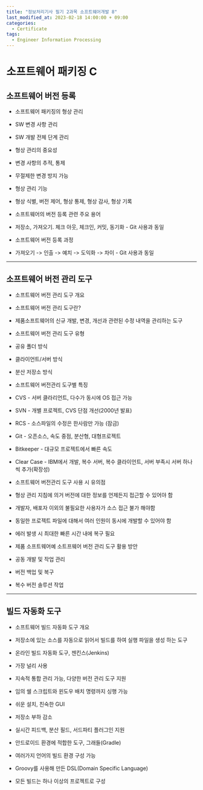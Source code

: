 ```yaml
---
title: "정보처리기사 필기 2과목 소프트웨어개발 8"
last_modified_at: 2023-02-18 14:00:00 + 09:00
categories:
  - Certificate
tags:
  - Engineer Information Processing
---
```


소프트웨어 패키징 C
===


소프트웨어 버전 등록
---


* 소프트웨어 패키징의 형상 관리
 * SW 변경 사항 관리
 * SW 개발 전체 단계 관리

* 형상 관리의 중요성
 * 변경 사항의 추적, 통제
 * 무절제한 변경 방지 가능

* 형상 관리 기능
 * 형상 식별, 버전 제어, 형상 통제, 형상 감사, 형상 기록

* 소프트웨어의 버전 등록 관련 주요 용어
 * 저장소, 가져오기. 체크 아웃, 체크인, 커밋, 동기화 - Git 사용과 동일

* 소프트웨어 버전 등록 과정
 * 가져오기 -> 인출 -> 예치 -> 도익화 -> 차이 - Git 사용과 동일



*****



소프트웨어 버전 관리 도구
---


* 소프트웨어 버전 관리 도구 개요
 * 소프트웨어 버전 관리 도구란?
  * 제품소프트웨어의 신규 개발, 변경, 개선과 관련된 수정 내역을 관리하는 도구
 * 소프트웨어 버전 관리 도구 유형
  * 공유 폴더 방식
  * 클라이언트/서버 방식
  * 분산 저장소 방식

* 소프트웨어 버전관리 도구별 특징
 * CVS - 서버 클라리언트, 다수가 동시에 OS 접근 가능
 * SVN - 개별 프로젝트, CVS 단점 개선(2000년 발표)
 * RCS - 소스파일의 수정은 한사람만 가능 (잠금)
 * Git - 오픈소스, 속도 중점, 분산형, 대형프로젝트
 * Bitkeeper - 대규모 프로젝트에서 빠른 속도 
 * Clear Case - IBM에서 개발, 복수 서버, 복수 클라이언트, 서버 부족시 서버 하나씩 추가(확장성)

* 소프트웨어 버전관리 도구 사용 시 유의점
 * 형상 관리 지침에 의거 버전에 대한 정보를 언제든지 접근할 수 있어야 함
 * 개발자, 배포자 이외의 불필요한 사용자가 소스 접근 불가 해야함
 * 동일한 프로젝트 파일에 대해서 여러 인원이 동시에 개발할 수 있어야 함
 * 에러 발생 시 최대한 빠른 시간 내에 복구 필요

* 제품 소프트웨어예 소트프웨어 버전 관리 도구 활용 방안
 * 공동 개발 및 작업 관리
 * 버전 백업 및 복구
 * 복수 버전 솔루션 작업



*****



빌드 자동화 도구
---


* 소프트웨어 빌드 자동화 도구 개요
 * 저장소에 있는 소스를 자동으로 읽어서 빌드를 하여 실행 파일을 생성 하는 도구

* 온라인 빌드 자동화 도구, 젠킨스(Jenkins)
 * 가장 널리 사용
 * 지속적 통합 관리 가능, 다양한 버전 관리 도구 지원
 * 임의 쉘 스크립트와 윈도우 배치 명령까지 싱행 가능
 * 쉬운 설치, 친숙한 GUI
 * 저장소 부하 감소
 * 실시간 피드백, 분산 필드, 서드파티 플러그인 지원

* 안드로이드 환경에 적합한 도구, 그래들(Gradle)
 * 여러가지 언어의 빌드 환경 구성 가능
 * Groovy를 사용해 만든 DSL(Domain Specific Language)
 * 모든 빌드는 하나 이상의 프로젝트로 구성



